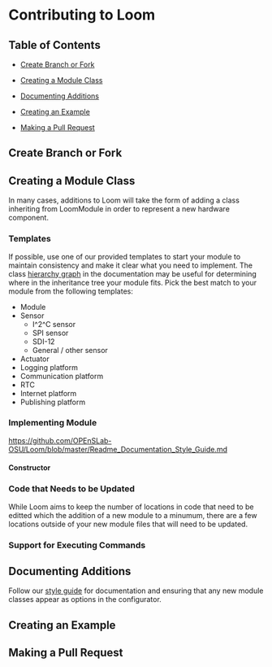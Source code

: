 # Contributing to Loom

## Table of Contents

- [Create Branch or Fork](#create-branch-or-fork)
- [Creating a Module Class](#creating-a-module-class)
- [Documenting Additions](#documenting-additions)

- [Creating an Example](#creating-an-example)
- [Making a Pull Request](#making-a-pull-request)

## Create Branch or Fork



## Creating a Module Class

In many cases, additions to Loom will take the form of adding a class inheriting from LoomModule in order to represent a new hardware component.

### Templates

If possible, use one of our provided templates to start your module to maintain consistency and make it clear what you need to implement. The class [hierarchy graph](http://web.engr.oregonstate.edu/~goertzel/Loom_documentation/inherits.html) in the documentation may be useful for determining where in the inheritance tree your module fits. Pick the best match to your module from the following templates:

- Module 
- Sensor
  - I^2^C sensor
  - SPI sensor
  - SDI-12
  - General / other sensor
- Actuator
- Logging platform
- Communication platform
- RTC
- Internet platform
- Publishing platform

### Implementing Module

https://github.com/OPEnSLab-OSU/Loom/blob/master/Readme_Documentation_Style_Guide.md

#### Constructor

### Code that Needs to be Updated

While Loom aims to keep the number of locations in code that need to be editted which the addition of a new module to a minumum, there are a few locations outside of your new module files that will need to be updated.

### Support for Executing Commands



## Documenting Additions

Follow our [style guide](https://github.com/OPEnSLab-OSU/Loom/blob/master/Readme_Documentation_Style_Guide.md) for documentation and ensuring that any new module classes appear as options in the configurator.

## Creating an Example



## Making a Pull Request